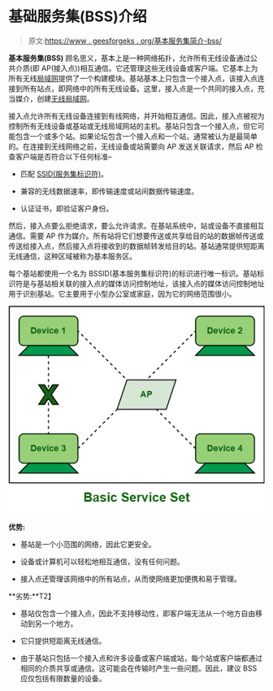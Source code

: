 # 基础服务集(BSS)介绍

> 原文:[https://www . geesforgeks . org/基本服务集简介-bss/](https://www.geeksforgeeks.org/introduction-of-basic-service-set-bss/)

**基本服务集(BSS)** 顾名思义，基本上是一种网络拓扑，允许所有无线设备通过公共介质(即 AP(接入点))相互通信。它还管理这些无线设备或客户端。它基本上为所有无线[局域网](https://www.geeksforgeeks.org/local-area-network-lan-technologies/)提供了一个构建模块。基站基本上只包含一个接入点，该接入点连接到所有站点，即网络中的所有无线设备。这里，接入点是一个共同的接入点，充当媒介，创建[无线局域网](https://www.geeksforgeeks.org/wlan-full-form/)。

接入点允许所有无线设备连接到有线网络，并开始相互通信。因此，接入点被视为控制所有无线设备或基站或无线局域网站的主机。基站只包含一个接入点，但它可能包含一个或多个站。如果论坛包含一个接入点和一个站，通常被认为是最简单的。在连接到无线网络之前，无线设备或站需要向 AP 发送关联请求，然后 AP 检查客户端是否符合以下任何标准–

*   匹配 [SSID(服务集标识符)](https://www.geeksforgeeks.org/service-set-identifier-ssid-in-computer-network/)。

*   兼容的无线数据速率，即传输速度或站间数据传输速度。

*   认证证书，即验证客户身份。

然后，接入点要么拒绝请求，要么允许请求。在基站系统中，站或设备不直接相互通信。需要 AP 作为媒介。所有站将它们想要传送或共享给目的站的数据帧传送或传送给接入点，然后接入点将接收到的数据帧转发给目的站。基站通常提供短距离无线通信，这种区域被称为基本服务区。

每个基站都使用一个名为 BSSID(基本服务集标识符)的标识进行唯一标识。基站标识符是与基站相关联的接入点的媒体访问控制地址，该接入点的媒体访问控制地址用于识别基站。它主要用于小型办公室或家庭，因为它的网络范围很小。

![](img/a3155b764cf8647bbddcff26d3908c15.png)

**优势:**

*   基站是一个小范围的网络，因此它更安全。

*   设备或计算机可以轻松地相互通信，没有任何问题。

*   接入点还管理该网络中的所有站点，从而使网络更加便携和易于管理。

**劣势:**T2】

*   基站仅包含一个接入点，因此不支持移动性，即客户端无法从一个地方自由移动到另一个地方。

*   它只提供短距离无线通信。

*   由于基站只包括一个接入点和许多设备或客户端或站，每个站或客户端都通过相同的介质共享或通信。这可能会在传输时产生一些问题。因此，建议 BSS 应仅包括有限数量的设备。